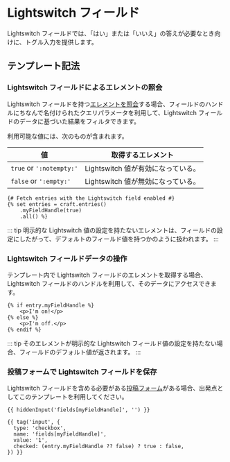 # Lightswitch フィールド

Lightswitch フィールドでは、「はい」または「いいえ」の答えが必要なとき向けに、トグル入力を提供します。

## テンプレート記法

### Lightswitch フィールドによるエレメントの照会

Lightswitch フィールドを持つ[エレメントを照会](element-queries.md)する場合、フィールドのハンドルにちなんで名付けられたクエリパラメータを利用して、Lightswitch フィールドのデータに基づいた結果をフィルタできます。

利用可能な値には、次のものが含まれます。

| 値 | 取得するエレメント
| - | -
| `true` or `':notempty:'` | Lightswitch 値が有効になっている。
| `false` or `':empty:'` | Lightswitch 値が無効になっている。

```twig
{# Fetch entries with the Lightswitch field enabled #}
{% set entries = craft.entries()
    .myFieldHandle(true)
    .all() %}
```

::: tip
明示的な Lightswitch 値の設定を持たないエレメントは、フィールドの設定にしたがって、デフォルトのフィールド値を持つかのように扱われます。
:::

### Lightswitch フィールドデータの操作

テンプレート内で Lightswitch フィールドのエレメントを取得する場合、Lightswitch フィールドのハンドルを利用して、そのデータにアクセスできます。

```twig
{% if entry.myFieldHandle %}
    <p>I'm on!</p>
{% else %}
    <p>I'm off.</p>
{% endif %}
```

::: tip
そのエレメントが明示的な Lightswitch フィールド値の設定を持たない場合、フィールドのデフォルト値が返されます。
:::

### 投稿フォームで Lightswitch フィールドを保存

Lightswitch フィールドを含める必要がある[投稿フォーム](dev/examples/entry-form.md)がある場合、出発点としてこのテンプレートを利用してください。

```twig
{{ hiddenInput('fields[myFieldHandle]', '') }}

{{ tag('input', {
  type: 'checkbox',
  name: 'fields[myFieldHandle]',
  value: '1',
  checked: (entry.myFieldHandle ?? false) ? true : false,
}) }}
```
